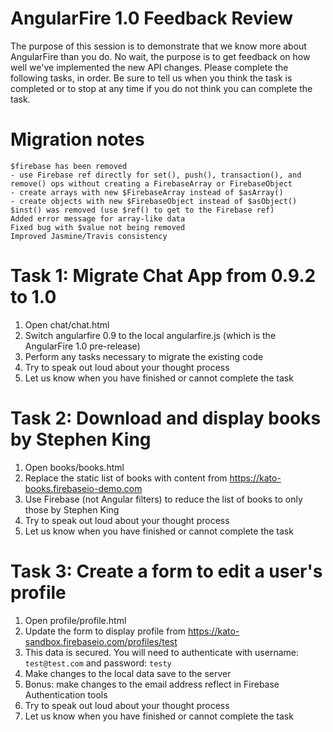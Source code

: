# AngularFire 1.0 Feedback Review

The purpose of this session is to demonstrate that we know more about AngularFire than you do.
No wait, the purpose is to get feedback on how well we've implemented the new API changes.
Please complete the following tasks, in order. Be sure to tell us when you think the task is
completed or to stop at any time if you do not think you can complete the task.

# Migration notes

    $firebase has been removed
    - use Firebase ref directly for set(), push(), transaction(), and remove() ops without creating a FirebaseArray or FirebaseObject
    - create arrays with new $FirebaseArray instead of $asArray()
    - create objects with new $FirebaseObject instead of $asObject()
    $inst() was removed (use $ref() to get to the Firebase ref)
    Added error message for array-like data
    Fixed bug with $value not being removed
    Improved Jasmine/Travis consistency

# Task 1: Migrate Chat App from 0.9.2 to 1.0

 1. Open chat/chat.html
 2. Switch angularfire 0.9 to the local angularfire.js (which is the AngularFire 1.0 pre-release)
 3. Perform any tasks necessary to migrate the existing code
 4. Try to speak out loud about your thought process
 5. Let us know when you have finished or cannot complete the task

# Task 2: Download and display books by Stephen King

  1. Open books/books.html
  2. Replace the static list of books with content from https://kato-books.firebaseio-demo.com
  3. Use Firebase (not Angular filters) to reduce the list of books to only those by Stephen King
  4. Try to speak out loud about your thought process
  5. Let us know when you have finished or cannot complete the task

# Task 3: Create a form to edit a user's profile

  1. Open profile/profile.html
  2. Update the form to display profile from https://kato-sandbox.firebaseio.com/profiles/test
  3. This data is secured. You will need to authenticate with username: `test@test.com` and password: `testy`
  4. Make changes to the local data save to the server
  5. Bonus: make changes to the email address reflect in Firebase Authentication tools
  6. Try to speak out loud about your thought process
  7. Let us know when you have finished or cannot complete the task
